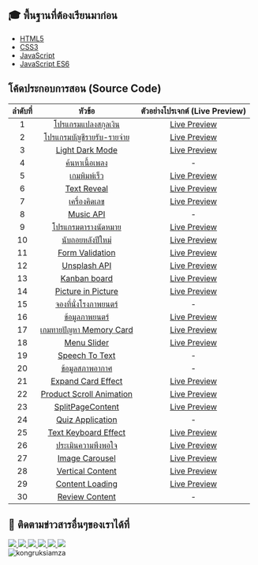 ## 🎓 พื้นฐานที่ต้องเรียนมาก่อน
- [HTML5](https://youtu.be/0hfeNPM7piw)
- [CSS3](https://youtu.be/HcInSUzhaUc)
- [JavaScript](https://youtu.be/AbjY-ajKgSI)
- [JavaScript ES6](https://youtu.be/ReGM0zubxfI)

## โค้ดประกอบการสอน (Source Code)
| ลำดับที่ |                   หัวข้อ                   |ตัวอย่างโปรเจกต์ (Live Preview)|
|:----:|:------------------------------------------:|:------------------------:|
|   1  | [โปรแกรมแปลงสกุลเงิน](https://github.com/kongruksiamza/javascript-workshop/tree/main/Workshop%201%20-%20%E0%B9%82%E0%B8%9B%E0%B8%A3%E0%B9%81%E0%B8%81%E0%B8%A3%E0%B8%A1%E0%B9%81%E0%B8%9B%E0%B8%A5%E0%B8%87%E0%B8%AA%E0%B8%81%E0%B8%B8%E0%B8%A5%E0%B9%80%E0%B8%87%E0%B8%B4%E0%B8%99) |[Live Preview](https://codepen.io/kongruksiamstudio/full/RwzRLrZ)|
|   2  | [โปรแกรมบัญชีรายรับ-รายจ่าย](https://github.com/kongruksiamza/javascript-workshop/tree/main/Workshop%202%20-%20%E0%B9%82%E0%B8%9B%E0%B8%A3%E0%B9%81%E0%B8%81%E0%B8%A3%E0%B8%A1%E0%B8%9A%E0%B8%B1%E0%B8%8D%E0%B8%8A%E0%B8%B5%E0%B8%A3%E0%B8%B2%E0%B8%A2%E0%B8%A3%E0%B8%B1%E0%B8%9A-%E0%B8%A3%E0%B8%B2%E0%B8%A2%E0%B8%88%E0%B9%88%E0%B8%B2%E0%B8%A2) |[Live Preview](https://codepen.io/kongruksiamstudio/full/dyBXVMN)|
|   3  | [Light Dark Mode](https://github.com/kongruksiamza/javascript-workshop/tree/main/Workshop%203%20-%20Light%20Dark%20Mode) |[Live Preview](https://codepen.io/kongruksiamstudio/full/RwzRLey)|
|   4  | [ค้นหาเนื้อเพลง](https://github.com/kongruksiamza/javascript-workshop/tree/main/Workshop%204%20-%20%E0%B8%84%E0%B9%89%E0%B8%99%E0%B8%AB%E0%B8%B2%E0%B9%80%E0%B8%99%E0%B8%B7%E0%B9%89%E0%B8%AD%E0%B9%80%E0%B8%9E%E0%B8%A5%E0%B8%87) |-|
|   5  | [เกมพิมพ์เร็ว](https://github.com/kongruksiamza/javascript-workshop/tree/main/Workshop%205%20-%20%E0%B9%80%E0%B8%81%E0%B8%A1%E0%B8%9E%E0%B8%B4%E0%B8%A1%E0%B8%9E%E0%B9%8C%E0%B9%80%E0%B8%A3%E0%B9%87%E0%B8%A7) |[Live Preview](https://codepen.io/kongruksiamstudio/full/NWZraRO)|
|   6  | [Text Reveal](https://github.com/kongruksiamza/javascript-workshop/tree/main/Workshop%206%20-%20Text%20Reveal) |[Live Preview](https://codepen.io/kongruksiamstudio/full/OJeXxpE)|
|   7  | [เครื่องคิดเลข](https://github.com/kongruksiamza/javascript-workshop/tree/main/Workshop%207%20-%20%E0%B9%80%E0%B8%84%E0%B8%A3%E0%B8%B7%E0%B9%88%E0%B8%AD%E0%B8%87%E0%B8%84%E0%B8%B4%E0%B8%94%E0%B9%80%E0%B8%A5%E0%B8%82) |[Live Preview](https://codepen.io/kongruksiamstudio/full/YzoWrVx)|
|   8  | [Music API](https://github.com/kongruksiamza/javascript-workshop/tree/main/Workshop%208%20-%20Music%20API) |-|
|   9  | [โปรแกรมตารางนัดหมาย](https://github.com/kongruksiamza/javascript-workshop/tree/main/Workshop%209%20-%20%E0%B9%82%E0%B8%9B%E0%B8%A3%E0%B9%81%E0%B8%81%E0%B8%A3%E0%B8%A1%E0%B8%95%E0%B8%B2%E0%B8%A3%E0%B8%B2%E0%B8%87%E0%B8%99%E0%B8%B1%E0%B8%94%E0%B8%AB%E0%B8%A1%E0%B8%B2%E0%B8%A2) |[Live Preview](https://codepen.io/kongruksiamstudio/full/abgZLwN)|
|  10  | [นับถอยหลังปีใหม่](https://github.com/kongruksiamza/javascript-workshop/tree/main/Workshop%2010%20-%20%E0%B8%99%E0%B8%B1%E0%B8%9A%E0%B8%96%E0%B8%AD%E0%B8%A2%E0%B8%AB%E0%B8%A5%E0%B8%B1%E0%B8%87%E0%B8%9B%E0%B8%B5%E0%B9%83%E0%B8%AB%E0%B8%A1%E0%B9%88) |[Live Preview](https://codepen.io/kongruksiamstudio/full/RwzRLgj)|
|  11  | [Form Validation](https://github.com/kongruksiamza/javascript-workshop/tree/main/Workshop%2011%20-%20Form%20Validation) |[Live Preview](https://codepen.io/kongruksiamstudio/full/KKjMXqY)|
|  12  | [Unsplash API](https://github.com/kongruksiamza/javascript-workshop/tree/main/Workshop%2012%20-%20Unsplash%20API) |[Live Preview](https://codepen.io/kongruksiamstudio/full/LYKZzjW)|
|  13  | [Kanban board](https://github.com/kongruksiamza/javascript-workshop/tree/main/Workshop%2013%20-%20Kanban%20board) |[Live Preview](https://codepen.io/kongruksiamstudio/full/PorzJKa)|
|  14  | [Picture in Picture](https://github.com/kongruksiamza/javascript-workshop/tree/main/Workshop%2014%20-%20Picture%20in%20Picture) |[Live Preview](https://codepen.io/kongruksiamstudio/full/XWLKeem)|
|  15  | [จองที่นั่งโรงภาพยนตร์](https://github.com/kongruksiamza/javascript-workshop/tree/main/Workshop%2015%20-%20%E0%B8%88%E0%B8%AD%E0%B8%87%E0%B8%97%E0%B8%B5%E0%B9%88%E0%B8%99%E0%B8%B1%E0%B9%88%E0%B8%87%E0%B9%82%E0%B8%A3%E0%B8%87%E0%B8%A0%E0%B8%B2%E0%B8%9E%E0%B8%A2%E0%B8%99%E0%B8%95%E0%B8%A3%E0%B9%8C) |-|
|  16  | [ข้อมูลภาพยนตร์](https://github.com/kongruksiamza/javascript-workshop/tree/main/Workshop%2016%20-%20%E0%B8%82%E0%B9%89%E0%B8%AD%E0%B8%A1%E0%B8%B9%E0%B8%A5%E0%B8%A0%E0%B8%B2%E0%B8%9E%E0%B8%A2%E0%B8%99%E0%B8%95%E0%B8%A3%E0%B9%8C) |[Live Preview](https://codepen.io/kongruksiamstudio/full/GRbqMMx)|
|  17  | [เกมทายปัญหา Memory Card](https://github.com/kongruksiamza/javascript-workshop/tree/main/Workshop%2017%20-%20%E0%B9%80%E0%B8%81%E0%B8%A1%E0%B8%97%E0%B8%B2%E0%B8%A2%E0%B8%9B%E0%B8%B1%E0%B8%8D%E0%B8%AB%E0%B8%B2%20Memory%20Card) |[Live Preview](https://codepen.io/kongruksiamstudio/full/abgZLVZ)|
|  18  | [Menu Slider](https://github.com/kongruksiamza/javascript-workshop/tree/main/Workshop%2018%20-%20Menu%20Slider) |[Live Preview](https://codepen.io/kongruksiamstudio/full/RwzRLxQ)|
|  19  | [Speech To Text](https://github.com/kongruksiamza/javascript-workshop/tree/main/Workshop%2019%20-%20Speech%20To%20Text) |-|
|  20  | [ข้อมูลสภาพอากาศ](https://github.com/kongruksiamza/javascript-workshop/tree/main/Workshop%2020%20-%20%E0%B8%82%E0%B9%89%E0%B8%AD%E0%B8%A1%E0%B8%B9%E0%B8%A5%E0%B8%AA%E0%B8%A0%E0%B8%B2%E0%B8%9E%E0%B8%AD%E0%B8%B2%E0%B8%81%E0%B8%B2%E0%B8%A8) |-|
|  21  | [Expand Card Effect](https://github.com/kongruksiamza/javascript-workshop/tree/main/Workshop%2021%20-%20Expand%20Card%20Effect) |[Live Preview](https://codepen.io/kongruksiamstudio/full/NWZrayo)|
|  22  | [Product Scroll Animation](https://github.com/kongruksiamza/javascript-workshop/tree/main/Workshop%2022%20-%20Product%20Scroll%20Animation) |[Live Preview](https://codepen.io/kongruksiamstudio/full/oNrLGde)|
|  23  | [SplitPageContent](https://github.com/kongruksiamza/javascript-workshop/tree/main/Workshop%2023%20-%20SplitPageContent) |[Live Preview](https://codepen.io/kongruksiamstudio/full/MWMeEXY)|
|  24  | [Quiz Application](https://github.com/kongruksiamza/javascript-workshop/tree/main/Workshop%2024%20-%20Quiz%20Application) |-|
|  25  | [Text Keyboard Effect](https://github.com/kongruksiamza/javascript-workshop/tree/main/Workshop%2025%20-%20Text%20Keyboard%20Effect) |[Live Preview](https://codepen.io/kongruksiamstudio/full/zYVBELB)|
|  26  | [ประเมินความพึงพอใจ](https://github.com/kongruksiamza/javascript-workshop/tree/main/Workshop%2026%20-%20%E0%B8%9B%E0%B8%A3%E0%B8%B0%E0%B9%80%E0%B8%A1%E0%B8%B4%E0%B8%99%E0%B8%84%E0%B8%A7%E0%B8%B2%E0%B8%A1%E0%B8%9E%E0%B8%B6%E0%B8%87%E0%B8%9E%E0%B8%AD%E0%B9%83%E0%B8%88) |[Live Preview](https://codepen.io/kongruksiamstudio/full/gONMGdd)|
|  27  | [Image Carousel](https://github.com/kongruksiamza/javascript-workshop/tree/main/Workshop%2027%20-%20Image%20Carousel) |[Live Preview](https://codepen.io/kongruksiamstudio/full/zYVBEMK)|
|  28  | [Vertical Content](https://github.com/kongruksiamza/javascript-workshop/tree/main/Workshop%2028%20-%20Vertical%20Content) |[Live Preview](https://codepen.io/kongruksiamstudio/full/dyBXVQZ)|
|  29  | [Content Loading](https://github.com/kongruksiamza/javascript-workshop/tree/main/Workshop%2029%20-%20Content%20Loading) |[Live Preview](https://codepen.io/kongruksiamstudio/full/ExBywGZ)|
|  30  | [Review Content](https://github.com/kongruksiamza/javascript-workshop/tree/main/Workshop%2030%20-%20Review%20Content) |-|
  
## 📢 ติดตามข่าวสารอื่นๆของเราได้ที่
<div id="badges">
  <a href="https://www.facebook.com/KongRuksiamTutorial" target="_blank">
    <img src="https://img.shields.io/badge/Facebook-1877F2?style=for-the-badge&logo=facebook&logoColor=white"/>
  </a>
  <a href="https://www.youtube.com/@KongRuksiamOfficial" target="_blank">
    <img src="https://img.shields.io/badge/YouTube-FF0000?style=for-the-badge&logo=youtube&logoColor=white"/>
  </a>
    <a href="https://www.udemy.com/user/kong-ruksiam/" target="_blank">
    <img src="https://img.shields.io/badge/Udemy-A435F0?style=for-the-badge&logo=Udemy&logoColor=white"/>
  </a>
  <a href="https://medium.com/@kongruksiam" target="_blank">
    <img src="https://img.shields.io/badge/Medium-12100E?style=for-the-badge&logo=medium&logoColor=white"/>
  </a>
  <a href="https://codepen.io/kongruksiamstudio" target="_blank">
    <img src="https://img.shields.io/badge/Codepen-000000?style=for-the-badge&logo=codepen&logoColor=white"/>
  </a>
  <a href="https://www.tiktok.com/@kongruksiamstudio" target="_blank">
    <img src="https://img.shields.io/badge/TikTok-000000?style=for-the-badge&logo=tiktok&logoColor=white"/>
  </a>
  <br>
  <img src="https://komarev.com/ghpvc/?username=kongruksiamza&style=flat-square&color=blue" alt="kongruksiamza"/>
</div>
